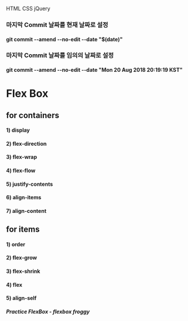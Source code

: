 HTML CSS jQuery


### 마지막 Commit 날짜를 현재 날짜로 설정

#### git commit --amend --no-edit --date "$(date)"

### 마지막 Commit 날짜를 임의의 날짜로 설정

#### git commit --amend --no-edit --date "Mon 20 Aug 2018 20:19:19 KST"


# Flex Box

## for containers

#### 1) display
#### 2) flex-direction
#### 3) flex-wrap
#### 4) flex-flow
#### 5) justify-contents
#### 6) align-items
#### 7) align-content

## for items

#### 1) order
#### 2) flex-grow
#### 3) flex-shrink
#### 4) flex
#### 5) align-self


##### Practice FlexBox - flexbox froggy